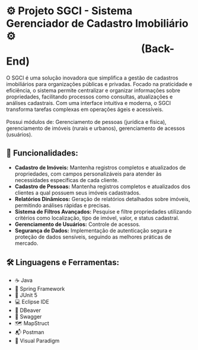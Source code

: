 # ⚙️ Projeto SGCI - Sistema Gerenciador de Cadastro Imobiliário ⚙️<br>&emsp;&emsp;&emsp;&emsp;&emsp;&emsp;&emsp;&emsp;&emsp;&emsp;&emsp;&emsp;&emsp;(Back-End)

O SGCI é uma solução inovadora que simplifica a gestão de cadastros imobiliários para organizações públicas e privadas. Focado na praticidade e eficiência, o sistema permite centralizar e organizar informações sobre propriedades, facilitando processos como consultas, atualizações e análises cadastrais. Com uma interface intuitiva e moderna, o SGCI transforma tarefas complexas em operações ágeis e acessíveis.<br><br>
Possui módulos de: Gerenciamento de pessoas (jurídica e física), gerenciamento de imóveis (rurais e urbanos), gerenciamento de acessos (usuários).

## 🚀 Funcionalidades:
- **Cadastro de Imóveis:** Mantenha registros completos e atualizados de propriedades, com campos personalizáveis para atender às necessidades específicas de cada cliente.
- **Cadastro de Pessoas:** Mantenha registros completos e atualizados dos clientes a qual possuem seus imóveis cadastrados.
- **Relatórios Dinâmicos:** Geração de relatórios detalhados sobre imóveis, permitindo análises rápidas e precisas.
- **Sistema de Filtros Avançados:** Pesquise e filtre propriedades utilizando critérios como localização, tipo de imóvel, valor, e status cadastral.
- **Gerenciamento de Usuários:** Controle de acessos.
- **Segurança de Dados:** Implementação de autenticação segura e proteção de dados sensíveis, seguindo as melhores práticas de mercado.

## 🛠️ Linguagens e Ferramentas:
- ☕ Java
- 🍃 Spring Framework
- 🧪 JUnit 5
- 💻 Eclipse IDE
- 🎲 DBeaver
- 📂 Swagger
- 🗺️ MapStruct
- 📬 Postman
- 📝 Visual Paradigm
